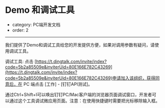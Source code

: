 # Demo 和调试工具
- category: PC端开发文档
- order: 2---
我们提供了Demo和调试工具给您的开发提供方便，如果对调用参数有疑问，请使用调试工具。

<!-- 对jsapi用法有疑问，可查看Demo. -->

调试工具: 点击 [https://t.dingtalk.com/invite/index?code=5b2a85509e&inviterUid=80E166E782C43269](https://t.dingtalk.com/invite/index?code=5b2a85509e&inviterUid=80E166E782C43269)申请加入该组织，获得同意后，在 PC 端点击 [工作] - [钉钉API测试]。

<!-- github:`待补充` -->

通过Ctrl+Shift+I可以唤出钉钉PC/Mac客户端的浏览器页面调试窗口，开发者可以通过这个工具调试微应用页面。注意：在使用快捷键时需要把光标移除输入框。

